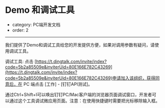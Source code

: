 # Demo 和调试工具
- category: PC端开发文档
- order: 2---
我们提供了Demo和调试工具给您的开发提供方便，如果对调用参数有疑问，请使用调试工具。

<!-- 对jsapi用法有疑问，可查看Demo. -->

调试工具: 点击 [https://t.dingtalk.com/invite/index?code=5b2a85509e&inviterUid=80E166E782C43269](https://t.dingtalk.com/invite/index?code=5b2a85509e&inviterUid=80E166E782C43269)申请加入该组织，获得同意后，在 PC 端点击 [工作] - [钉钉API测试]。

<!-- github:`待补充` -->

通过Ctrl+Shift+I可以唤出钉钉PC/Mac客户端的浏览器页面调试窗口，开发者可以通过这个工具调试微应用页面。注意：在使用快捷键时需要把光标移除输入框。

